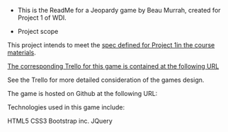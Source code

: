 * This is the ReadMe for a Jeopardy game by Beau Murrah, created for Project 1 of WDI.

* Project scope

This project intends to meet the [spec defined for Project 1in the course materials](https://github.com/ATL-WDI-Curriculum/projects/blob/master/project1.md).

[The corresponding Trello for this game is contained at the following URL](https://trello.com/b/FtyjyTlm/wdi-project-1-jeopardy-beau-murrah)

See the Trello for more detailed consideration of the games design.

The game is hosted on Github at the following URL:

Technologies used in this game include:

HTML5
CSS3
Bootstrap
 inc. JQuery







